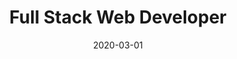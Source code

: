 ---
date: '2020-03-01'
startDate: '2020'
endDate: '2021'
company: 'Alphaboost'
title: 'Full Stack Web Developer'
tasks:
  - 'Ecommerce Store to sell Physical & Subscription products.'
  - 'Application to manage Bookings at various places such as Hotels, Restaurants…'
---